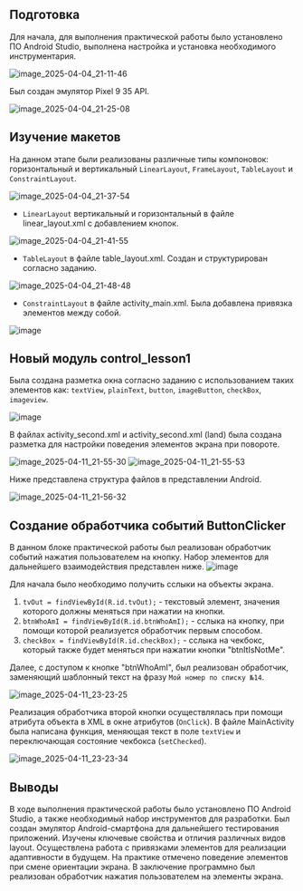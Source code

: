 ## Подготовка
Для начала, для выполнения практической работы было установлено ПО Android Studio, выполнена настройка и установка необходимого инструментария. 

![image_2025-04-04_21-11-46](https://github.com/user-attachments/assets/a7deea2a-b83a-4e43-b16d-49a4b8ad1c6b)

Был создан эмулятор Pixel 9 35 API.

![image_2025-04-04_21-25-08](https://github.com/user-attachments/assets/f86236c0-c3ac-45b4-8d1c-839e58d2d6aa)


## Изучение макетов 
На данном этапе были реализованы различные типы компоновок: горизонтальный и вертикальный `LinearLayout`, `FrameLayout`, `TableLayout` и `ConstraintLayout`.

![image_2025-04-04_21-37-54](https://github.com/user-attachments/assets/9c408b91-7cfd-41c0-85f4-ad9890d51ddd)

- `LinearLayout` вертикальный и горизонтальный в файле linear_layout.xml с добавлением кнопок.

![image_2025-04-04_21-41-55](https://github.com/user-attachments/assets/b8f603c3-d893-4a11-831f-69ea361ba32f)

- `TableLayout` в файле table_layout.xml. Создан и структурирован согласно заданию.

![image_2025-04-04_21-48-48](https://github.com/user-attachments/assets/85289e9b-c88e-41fa-8d20-eec3bbdd71c4)

- `ConstraintLayout` в файле activity_main.xml. Была добавлена привязка элементов между собой.

![image](https://github.com/user-attachments/assets/30de1cef-5afb-46c3-9725-e78a3ad6d2db)

## Новый модуль control_lesson1
Была создана разметка окна согласно заданию с использованием таких элементов как: `textView`, `plainText`, `button`, `imageButton`, `checkBox`, `imageview`.

![image](https://github.com/user-attachments/assets/6076734e-fada-40e4-8633-7380de4cb185)

В файлах activity_second.xml и activity_second.xml (land) была создана разметка для настройки поведения элементов экрана при повороте.

![image_2025-04-11_21-55-30](https://github.com/user-attachments/assets/f2187b86-fcd9-4aaf-b90d-a7ae782bef2b) ![image_2025-04-11_21-55-53](https://github.com/user-attachments/assets/7dec1c3a-a3b6-473d-beb3-5f1c58febfdd)

Ниже представлена структура файлов в представлении Android.

![image_2025-04-11_21-56-32](https://github.com/user-attachments/assets/3e288348-3098-4e35-bed6-ec7e1a69f211)

## Создание обработчика событий ButtonClicker
В данном блоке практической работы был реализован обработчик событий нажатия пользователем на кнопку.
Набор элементов для дальнейшего взаимодействия представлен ниже.
![image](https://github.com/user-attachments/assets/b05183e9-c737-4e4d-a6bc-c4509f2673f5)

Для начала было необходимо получить сслыки на объекты экрана.
1. `tvOut = findViewById(R.id.tvOut);` - текстовый элемент, значения которого должны меняться при нажатии на кнопки.
2. `btnWhoAmI = findViewById(R.id.btnWhoAmI);` - сслыка на кнопку, при помощи которой реализуется обработчик первым способом.
3. `checkBox = findViewById(R.id.checkBox);` - сслыка на чекбокс, который также будет меняться при нажатии кнопки "btnItIsNotMe".

Далее, с доступом к кнопке "btnWhoAmI", был реализован обработчик, заменяющий шаблонный текст на фразу `Мой номер по списку №14`.

![image_2025-04-11_23-23-25](https://github.com/user-attachments/assets/aef782da-871c-4a8c-8bd7-ee27f82b7e70)

Реализация обработчика второй кнопки осуществлялась при помощи атрибута объекта в XML в окне атрибутов (`OnClick`). В файле MainActivity была написана функция, меняющая текст в поле `textView` и переключающая состояние чекбокса (`setChecked`).

![image_2025-04-11_23-23-34](https://github.com/user-attachments/assets/d5834aa5-5329-4fcd-a66e-7825f9aa8378)

## Выводы
В ходе выполнения практической работы было установлено ПО Android Studio, а также необходимый набор инструментов для разработки. Был создан эмулятор Android-смартфона для дальнейшего тестирования приложений. Изучены ключевые свойства и отличия различных видов layout. Осуществлена работа с привязками элементов для реализации адаптивности в будущем. На практике отмечено поведение элементов при смене ориентации экрана. В заключение программно был реализован обработчик нажатия пользователем на элементы экрана.  







